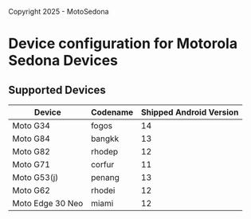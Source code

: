 Copyright 2025 - MotoSedona

Device configuration for Motorola Sedona Devices
======================================

## Supported Devices
|     Device    | Codename |     Shipped Android Version    |
|----------|----------|----------|
| Moto G34 | fogos | 14 |
| Moto G84 | bangkk | 13 |
| Moto G82 | rhodep | 12 |
| Moto G71 | corfur | 11 |
| Moto G53(j) | penang | 13 |
| Moto G62 | rhodei | 12 |
| Moto Edge 30 Neo | miami | 12 |# sm6375-common
